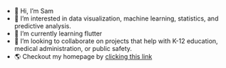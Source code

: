 - 👋 Hi, I’m Sam
- 👀 I’m interested in data visualization, machine learning, statistics, and predictive analysis. 
- 🌱 I’m currently learning flutter
- 💞️ I’m looking to collaborate on projects that help with K-12 education, medical administration, or public safety. 
- 🌎 Checkout my homepage by [clicking this link](https://samuelcooperlvnv.w3spaces.com)

<!---
russellscooper/russellscooper is a ✨ special ✨ repository because its `README.md` (this file) appears on your GitHub profile.
You can click the Preview link to take a look at your changes.
--->
